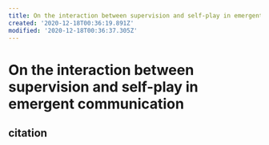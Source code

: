 ```yaml
---
title: On the interaction between supervision and self-play in emergent communication
created: '2020-12-18T00:36:19.891Z'
modified: '2020-12-18T00:36:37.305Z'
---
```


# On the interaction between supervision and self-play in emergent communication

## citation

```

```
